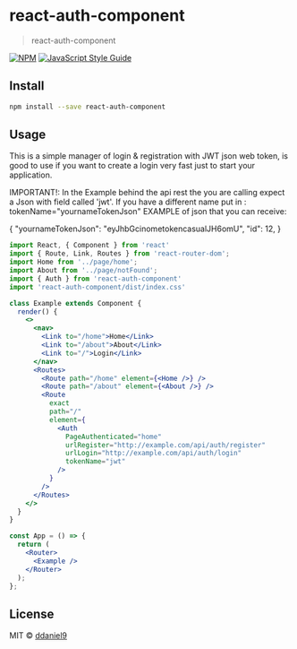 # react-auth-component

> react-auth-component

[![NPM](https://img.shields.io/npm/v/react-auth-component.svg)](https://www.npmjs.com/package/react-auth-component) [![JavaScript Style Guide](https://img.shields.io/badge/code_style-standard-brightgreen.svg)](https://standardjs.com)

## Install

```bash
npm install --save react-auth-component
```

## Usage
This is a simple manager of login & registration with JWT json web token, is good to use if you want to create a login very fast just to start your application.

IMPORTANT!:
In the Example behind the api rest the you are calling expect a Json with field called 'jwt'. If you have a different name put in : tokenName="yournameTokenJson"
EXAMPLE of json that you can receive:

{
    "yournameTokenJson": "eyJhbGcinometokencasualJH6omU",
    "id": 12,
}

```jsx
import React, { Component } from 'react'
import { Route, Link, Routes } from 'react-router-dom'; 
import Home from '../page/home';
import About from '../page/notFound';
import { Auth } from 'react-auth-component'
import 'react-auth-component/dist/index.css'

class Example extends Component {
  render() {
    <>
      <nav>
        <Link to="/home">Home</Link>
        <Link to="/about">About</Link>
        <Link to="/">Login</Link>
      </nav>
      <Routes>
        <Route path="/home" element={<Home />} />
        <Route path="/about" element={<About />} />
        <Route
          exact
          path="/"
          element={
            <Auth
              PageAuthenticated="home"
              urlRegister="http://example.com/api/auth/register"
              urlLogin="http://example.com/api/auth/login"
              tokenName="jwt"
            />
          }
        />
      </Routes>
    </>
  }
}

const App = () => {
  return (
    <Router>
      <Example />
    </Router>
  );
};

```




## License

MIT © [ddaniel9](https://github.com/ddaniel9)
